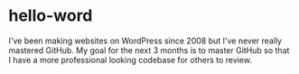# hello-word
I've been making websites on WordPress since 2008 but I've never really mastered GitHub. My goal for the next 3 months is to master GitHub so that I have a more professional looking codebase for others to review. 